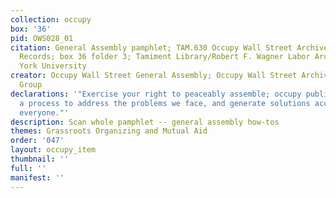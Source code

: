 ```yaml
---
collection: occupy
box: '36'
pid: OWS028_01
citation: General Assembly pamphlet; TAM.630 Occupy Wall Street Archives Working Group
  Records; box 36 folder 3; Tamiment Library/Robert F. Wagner Labor Archives, New
  York University
creator: Occupy Wall Street General Assembly; Occupy Wall Street Archives Working
  Group
declarations: '"Exercise your right to peaceably assemble; occupy public space;  create
  a process to address the problems we face, and generate solutions accessible to
  everyone."'
description: Scan whole pamphlet -- general assembly how-tos
themes: Grassroots Organizing and Mutual Aid
order: '047'
layout: occupy_item
thumbnail: ''
full: ''
manifest: ''
---
```

